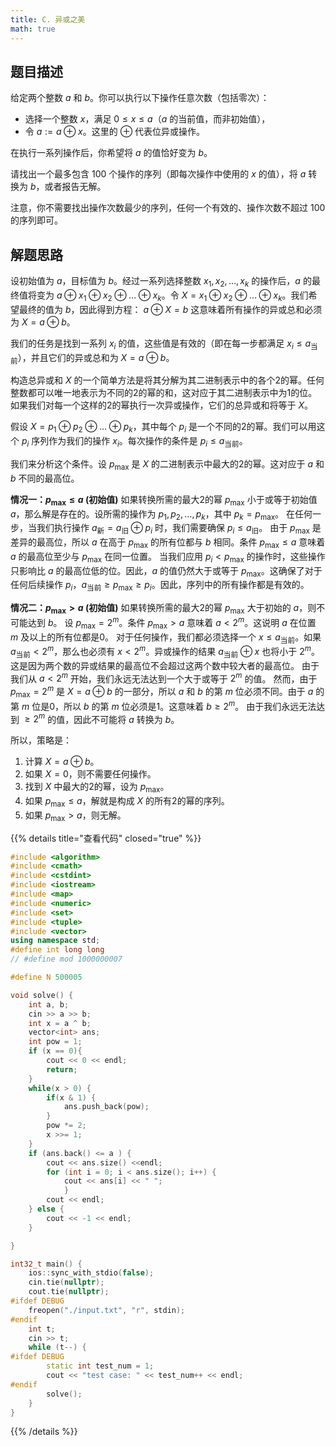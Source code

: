 ```yaml
---
title: C. 异或之美
math: true
---
```


## 题目描述
给定两个整数 $a$ 和 $b$。你可以执行以下操作任意次数（包括零次）：
- 选择一个整数 $x$，满足 $0 \le x \le a$（$a$ 的当前值，而非初始值），
- 令 $a := a \oplus x$。这里的 $\oplus$ 代表位异或操作。

在执行一系列操作后，你希望将 $a$ 的值恰好变为 $b$。

请找出一个最多包含 100 个操作的序列（即每次操作中使用的 $x$ 的值），将 $a$ 转换为 $b$，或者报告无解。

注意，你不需要找出操作次数最少的序列，任何一个有效的、操作次数不超过 100 的序列即可。

## 解题思路
设初始值为 $a$，目标值为 $b$。经过一系列选择整数 $x_1, x_2, \ldots, x_k$ 的操作后，$a$ 的最终值将变为 $a \oplus x_1 \oplus x_2 \oplus \ldots \oplus x_k$。令 $X = x_1 \oplus x_2 \oplus \ldots \oplus x_k$。我们希望最终的值为 $b$，因此得到方程：
$a \oplus X = b$
这意味着所有操作的异或总和必须为 $X = a \oplus b$。

我们的任务是找到一系列 $x_i$ 的值，这些值是有效的（即在每一步都满足 $x_i \le a_{\text{当前}}$），并且它们的异或总和为 $X = a \oplus b$。

构造总异或和 $X$ 的一个简单方法是将其分解为其二进制表示中的各个2的幂。任何整数都可以唯一地表示为不同的2的幂的和，这对应于其二进制表示中为1的位。如果我们对每一个这样的2的幂执行一次异或操作，它们的总异或和将等于 $X$。

假设 $X = p_1 \oplus p_2 \oplus \ldots \oplus p_k$，其中每个 $p_i$ 是一个不同的2的幂。我们可以用这个 $p_i$ 序列作为我们的操作 $x_i$。每次操作的条件是 $p_i \le a_{\text{当前}}$。

我们来分析这个条件。设 $p_{\max}$ 是 $X$ 的二进制表示中最大的2的幂。这对应于 $a$ 和 $b$ 不同的最高位。

**情况一：$p_{\max} \le a$ (初始值)**
如果转换所需的最大2的幂 $p_{\max}$ 小于或等于初始值 $a$，那么解是存在的。设所需的操作为 $p_1, p_2, \ldots, p_k$，其中 $p_k = p_{\max}$。
在任何一步，当我们执行操作 $a_{\text{新}} = a_{\text{旧}} \oplus p_i$ 时，我们需要确保 $p_i \le a_{\text{旧}}$。
由于 $p_{\max}$ 是差异的最高位，所以 $a$ 在高于 $p_{\max}$ 的所有位都与 $b$ 相同。条件 $p_{\max} \le a$ 意味着 $a$ 的最高位至少与 $p_{\max}$ 在同一位置。
当我们应用 $p_i < p_{\max}$ 的操作时，这些操作只影响比 $a$ 的最高位低的位。因此，$a$ 的值仍然大于或等于 $p_{\max}$。这确保了对于任何后续操作 $p_i$，$a_{\text{当前}} \ge p_{\max} \ge p_i$。因此，序列中的所有操作都是有效的。

**情况二：$p_{\max} > a$ (初始值)**
如果转换所需的最大2的幂 $p_{\max}$ 大于初始的 $a$，则不可能达到 $b$。
设 $p_{\max} = 2^m$。条件 $p_{\max} > a$ 意味着 $a < 2^m$。这说明 $a$ 在位置 $m$ 及以上的所有位都是0。
对于任何操作，我们都必须选择一个 $x \le a_{\text{当前}}$。如果 $a_{\text{当前}} < 2^m$，那么也必须有 $x < 2^m$。异或操作的结果 $a_{\text{当前}} \oplus x$ 也将小于 $2^m$。这是因为两个数的异或结果的最高位不会超过这两个数中较大者的最高位。
由于我们从 $a < 2^m$ 开始，我们永远无法达到一个大于或等于 $2^m$ 的值。
然而，由于 $p_{\max}=2^m$ 是 $X = a \oplus b$ 的一部分，所以 $a$ 和 $b$ 的第 $m$ 位必须不同。由于 $a$ 的第 $m$ 位是0，所以 $b$ 的第 $m$ 位必须是1。这意味着 $b \ge 2^m$。
由于我们永远无法达到 $\ge 2^m$ 的值，因此不可能将 $a$ 转换为 $b$。

所以，策略是：
1. 计算 $X = a \oplus b$。
2. 如果 $X=0$，则不需要任何操作。
3. 找到 $X$ 中最大的2的幂，设为 $p_{\max}$。
4. 如果 $p_{\max} \le a$，解就是构成 $X$ 的所有2的幂的序列。
5. 如果 $p_{\max} > a$，则无解。

{{% details title="查看代码" closed="true" %}}
```cpp
#include <algorithm>
#include <cmath>
#include <cstdint>
#include <iostream>
#include <map>
#include <numeric>
#include <set>
#include <tuple>
#include <vector>
using namespace std;
#define int long long
// #define mod 1000000007

#define N 500005

void solve() {
    int a, b;
    cin >> a >> b;
    int x = a ^ b;
    vector<int> ans;
    int pow = 1;
    if (x == 0){
        cout << 0 << endl;
        return;
    }
    while(x > 0) {
        if(x & 1) {
            ans.push_back(pow);
        }
        pow *= 2;
        x >>= 1;
    }
    if (ans.back() <= a ) {
        cout << ans.size() <<endl;
        for (int i = 0; i < ans.size(); i++) {
            cout << ans[i] << " ";
            }
        cout << endl;
    } else {
        cout << -1 << endl;
    }

}

int32_t main() {
    ios::sync_with_stdio(false);
    cin.tie(nullptr);
    cout.tie(nullptr);
#ifdef DEBUG
    freopen("./input.txt", "r", stdin);
#endif
    int t;
    cin >> t;
    while (t--) {
#ifdef DEBUG
        static int test_num = 1;
        cout << "test case: " << test_num++ << endl;
#endif
        solve();
    }
}
```
{{% /details %}}